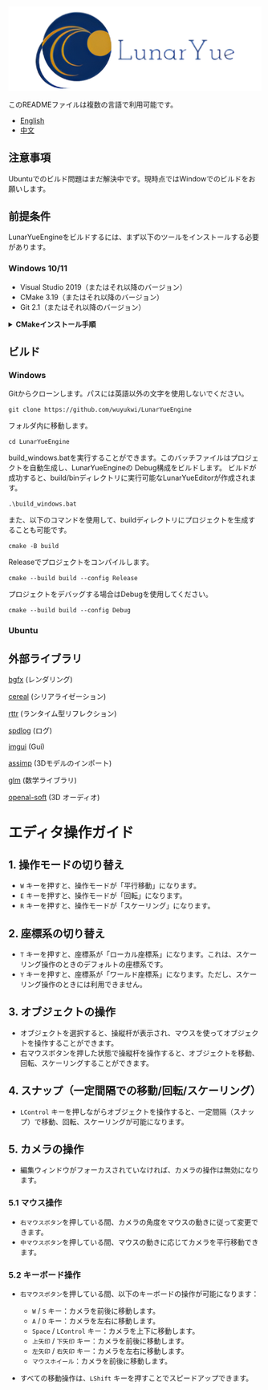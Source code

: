 ﻿![LunarYue Logo](source/editor/editor_runtime/resource/LunarYueEngine.png)

このREADMEファイルは複数の言語で利用可能です。

- [English](README-en.md)
- [中文](README-zh.md)


## 注意事項
Ubuntuでのビルド問題はまだ解決中です。現時点ではWindowでのビルドをお願いします。

## 前提条件

LunarYueEngineをビルドするには、まず以下のツールをインストールする必要があります。

### Windows 10/11
- Visual Studio 2019（またはそれ以降のバージョン）
- CMake 3.19（またはそれ以降のバージョン）
- Git 2.1（またはそれ以降のバージョン）

<details>
  <summary><b>CMakeインストール手順</b></summary>
  <br>
<b>Windows:</b>

1. CMakeの公式サイト (https://cmake.org/download/) にアクセスして、Windows向けのインストーラーをダウンロードします。

2. ダウンロードしたインストーラーを実行し、CMakeをインストールします。インストール時に、「Add CMake to the system PATH for all users」オプションを選択して、CMakeがシステムのPATHに追加されるようにしてください。

3. インストールが完了したら、コマンドプロンプトを開いて、'cmake --version'コマンドを実行して、CMakeが正しくインストールされていることを確認します。このコマンドが実行されると、CMakeのバージョン情報が表示されます。

  <br>
<b>Ubuntu:</b>

1. ターミナルを開いて、以下のコマンドを実行してCMakeをインストールします。

``` sql
Copy code
sudo apt-get update
sudo apt-get install cmake
```

2. インストールが完了したら、'cmake --version'コマンドを実行して、CMakeが正しくインストールされていることを確認します。このコマンドが実行されると、CMakeのバージョン情報が表示されます。

  <br>
</details>

## ビルド

### Windows
Gitからクローンします。パスには英語以外の文字を使用しないでください。
```
git clone https://github.com/wuyukwi/LunarYueEngine
```
フォルダ内に移動します。
```
cd LunarYueEngine
```

build_windows.batを実行することができます。このバッチファイルはプロジェクトを自動生成し、LunarYueEngineの Debug構成をビルドします。
ビルドが成功すると、build/binディレクトリに実行可能なLunarYueEditorが作成されます。
```
.\build_windows.bat
```

また、以下のコマンドを使用して、buildディレクトリにプロジェクトを生成することも可能です。
```
cmake -B build
```
Releaseでプロジェクトをコンパイルします。
```
cmake --build build --config Release
```
プロジェクトをデバッグする場合はDebugを使用してください。
```
cmake --build build --config Debug
```

### Ubuntu


## 外部ライブラリ
[bgfx](https://github.com/bkaradzic/bgfx) (レンダリング)

[cereal](https://github.com/USCiLab/cereal) (シリアライゼーション)

[rttr](https://github.com/rttrorg/rttr) (ランタイム型リフレクション)

[spdlog](https://github.com/gabime/spdlog) (ログ)

[imgui](https://github.com/ocornut/imgui) (Gui)

[assimp](https://github.com/assimp/assimp) (3Dモデルのインポート)

[glm](https://github.com/g-truc/glm) (数学ライブラリ)

[openal-soft](https://github.com/kcat/openal-soft) (3D オーディオ)

# エディタ操作ガイド

## 1. 操作モードの切り替え
- `W` キーを押すと、操作モードが「平行移動」になります。
- `E` キーを押すと、操作モードが「回転」になります。
- `R` キーを押すと、操作モードが「スケーリング」になります。

## 2. 座標系の切り替え
- `T` キーを押すと、座標系が「ローカル座標系」になります。これは、スケーリング操作のときのデフォルトの座標系です。
- `Y` キーを押すと、座標系が「ワールド座標系」になります。ただし、スケーリング操作のときには利用できません。

## 3. オブジェクトの操作
- オブジェクトを選択すると、操縦杆が表示され、マウスを使ってオブジェクトを操作することができます。
- 右マウスボタンを押した状態で操縦杆を操作すると、オブジェクトを移動、回転、スケーリングすることができます。

## 4. スナップ（一定間隔での移動/回転/スケーリング）
- `LControl` キーを押しながらオブジェクトを操作すると、一定間隔（スナップ）で移動、回転、スケーリングが可能になります。

## 5. カメラの操作
- 編集ウィンドウがフォーカスされていなければ、カメラの操作は無効になります。

### 5.1 マウス操作
- `右マウスボタン`を押している間、カメラの角度をマウスの動きに従って変更できます。
- `中マウスボタン`を押している間、マウスの動きに応じてカメラを平行移動できます。

### 5.2 キーボード操作
- `右マウスボタン`を押している間、以下のキーボードの操作が可能になります：
  - `W` / `S` キー：カメラを前後に移動します。
  - `A` / `D` キー：カメラを左右に移動します。
  - `Space` / `LControl` キー：カメラを上下に移動します。
  - `上矢印` / `下矢印` キー：カメラを前後に移動します。
  - `左矢印` / `右矢印` キー：カメラを左右に移動します。
  - `マウスホイール`：カメラを前後に移動します。

- すべての移動操作は、`LShift` キーを押すことでスピードアップできます。


